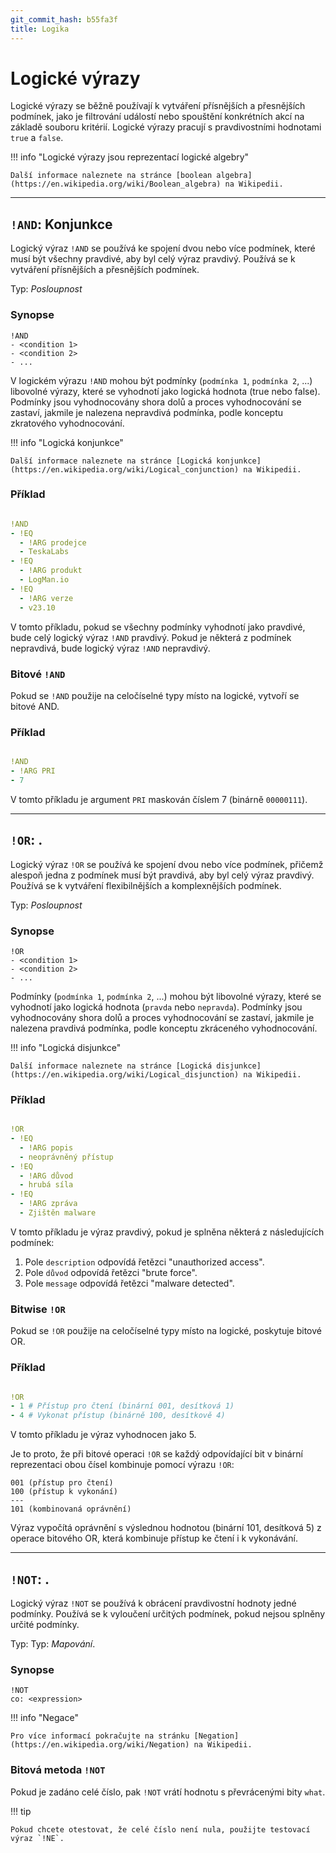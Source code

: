 ```yaml
---
git_commit_hash: b55fa3f
title: Logika
---
```


# Logické výrazy

Logické výrazy se běžně používají k vytváření přísnějších a přesnějších podmínek, jako je filtrování událostí nebo spouštění konkrétních akcí na základě souboru kritérií.
Logické výrazy pracují s pravdivostními hodnotami `true` a `false`.


!!! info "Logické výrazy jsou reprezentací logické algebry"

	
	
	Další informace naleznete na stránce [boolean algebra](https://en.wikipedia.org/wiki/Boolean_algebra) na Wikipedii.
	
	

---

## `!AND`: Konjunkce 

Logický výraz `!AND` se používá ke spojení dvou nebo více podmínek, které musí být všechny pravdivé, aby byl celý výraz pravdivý.
Používá se k vytváření přísnějších a přesnějších podmínek.

Typ: _Posloupnost_

### Synopse

```
!AND
- <condition 1>
- <condition 2>
- ...
```

V logickém výrazu `!AND` mohou být podmínky (`podmínka 1`, `podmínka 2`, ...) libovolné výrazy, které se vyhodnotí jako logická hodnota (true nebo false).
Podmínky jsou vyhodnocovány shora dolů a proces vyhodnocování se zastaví, jakmile je nalezena nepravdivá podmínka, podle konceptu zkratového vyhodnocování.


!!! info "Logická konjunkce"

	
	
	Další informace naleznete na stránce [Logická konjunkce](https://en.wikipedia.org/wiki/Logical_conjunction) na Wikipedii.
	
	

### Příklad
```yaml

!AND
- !EQ
  - !ARG prodejce
  - TeskaLabs
- !EQ
  - !ARG produkt
  - LogMan.io
- !EQ
  - !ARG verze
  - v23.10
```

V tomto příkladu, pokud se všechny podmínky vyhodnotí jako pravdivé, bude celý logický výraz `!AND` pravdivý.
Pokud je některá z podmínek nepravdivá, bude logický výraz `!AND` nepravdivý.


### Bitové `!AND`

Pokud se `!AND` použije na celočíselné typy místo na logické, vytvoří se bitové AND.

### Příklad
```yaml

!AND
- !ARG PRI
- 7
```

V tomto příkladu je argument `PRI` maskován číslem 7 (binárně `00000111`).

---

## `!OR`: . 

Logický výraz `!OR` se používá ke spojení dvou nebo více podmínek, přičemž alespoň jedna z podmínek musí být pravdivá, aby byl celý výraz pravdivý.
Používá se k vytváření flexibilnějších a komplexnějších podmínek.

Typ: _Posloupnost_

### Synopse

```
!OR
- <condition 1>
- <condition 2>
- ...
```

Podmínky (`podmínka 1`, `podmínka 2`, ...) mohou být libovolné výrazy, které se vyhodnotí jako logická hodnota (`pravda` nebo `nepravda`).
Podmínky jsou vyhodnocovány shora dolů a proces vyhodnocování se zastaví, jakmile je nalezena pravdivá podmínka, podle konceptu zkráceného vyhodnocování.


!!! info "Logická disjunkce"

	
	
	Další informace naleznete na stránce [Logická disjunkce](https://en.wikipedia.org/wiki/Logical_disjunction) na Wikipedii.
	
	

### Příklad
```yaml

!OR
- !EQ
  - !ARG popis
  - neoprávněný přístup
- !EQ
  - !ARG důvod
  - hrubá síla
- !EQ
  - !ARG zpráva
  - Zjištěn malware
```

V tomto příkladu je výraz pravdivý, pokud je splněna některá z následujících podmínek:

1. Pole `description` odpovídá řetězci "unauthorized access".
2. Pole `důvod` odpovídá řetězci "brute force".
3. Pole `message` odpovídá řetězci "malware detected".


### Bitwise `!OR`

Pokud se `!OR` použije na celočíselné typy místo na logické, poskytuje bitové OR.

### Příklad
```yaml

!OR
- 1 # Přístup pro čtení (binární 001, desítková 1)
- 4 # Vykonat přístup (binárně 100, desítkově 4)
```

V tomto příkladu je výraz vyhodnocen jako 5.

Je to proto, že při bitové operaci `!OR` se každý odpovídající bit v binární reprezentaci obou čísel kombinuje pomocí výrazu `!OR`:

```
001 (přístup pro čtení)
100 (přístup k vykonání)
---
101 (kombinovaná oprávnění)
```

Výraz vypočítá oprávnění s výslednou hodnotou (binární 101, desítková 5) z operace bitového OR, která kombinuje přístup ke čtení i k vykonávání.

---

## `!NOT`: . 

Logický výraz `!NOT` se používá k obrácení pravdivostní hodnoty jedné podmínky.
Používá se k vyloučení určitých podmínek, pokud nejsou splněny určité podmínky.

Typ: Typ: _Mapování_.


### Synopse

```
!NOT
co: <expression>
```


!!! info "Negace"

	
	
	Pro více informací pokračujte na stránku [Negation](https://en.wikipedia.org/wiki/Negation) na Wikipedii.
	
	

### Bitová metoda `!NOT`

Pokud je zadáno celé číslo, pak `!NOT` vrátí hodnotu s převrácenými bity `what`.

!!! tip

	
	
	
	Pokud chcete otestovat, že celé číslo není nula, použijte testovací výraz `!NE`.

